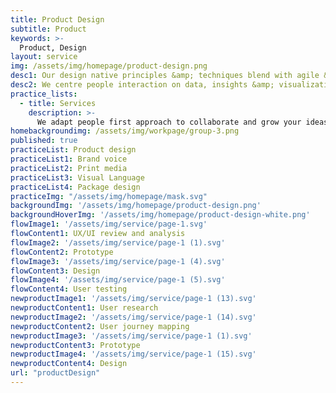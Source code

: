 ```yaml
---
title: Product Design
subtitle: Product
keywords: >-
  Product, Design
layout: service
img: /assets/img/homepage/product-design.png
desc1: Our design native principles &amp; techniques blend with agile &amp; lean development models to deliver avant-grade products and experience.
desc2: We centre people interaction on data, insights &amp; visualization for large scale user adoption.
practice_lists:
  - title: Services
    description: >-
      We adapt people first approach to collaborate and grow your ideas into human centered products or services.
homebackgroundimg: /assets/img/workpage/group-3.png
published: true
practiceList: Product design
practiceList1: Brand voice
practiceList2: Print media
practiceList3: Visual Language
practiceList4: Package design
practiceImg: "/assets/img/homepage/mask.svg"
backgroundImg: '/assets/img/homepage/product-design.png'
backgroundHoverImg: '/assets/img/homepage/product-design-white.png'
flowImage1: '/assets/img/service/page-1.svg'
flowContent1: UX/UI review and analysis
flowImage2: '/assets/img/service/page-1 (1).svg'
flowContent2: Prototype
flowImage3: '/assets/img/service/page-1 (4).svg'
flowContent3: Design
flowImage4: '/assets/img/service/page-1 (5).svg'
flowContent4: User testing
newproductImage1: '/assets/img/service/page-1 (13).svg'
newproductContent1: User research
newproductImage2: '/assets/img/service/page-1 (14).svg'
newproductContent2: User journey mapping
newproductImage3: '/assets/img/service/page-1 (1).svg'
newproductContent3: Prototype
newproductImage4: '/assets/img/service/page-1 (15).svg'
newproductContent4: Design
url: "productDesign"
---
```

